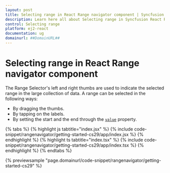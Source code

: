 ```yaml
---
layout: post
title: Selecting range in React Range navigator component | Syncfusion
description: Learn here all about Selecting range in Syncfusion React Range navigator component of Syncfusion Essential JS 2 and more.
control: Selecting range 
platform: ej2-react
documentation: ug
domainurl: ##DomainURL##
---
```


# Selecting range in React Range navigator component

The Range Selector's left and right thumbs are used to indicate the selected range in the large collection of data. A range can be selected in the following ways:

* By dragging the thumbs.
* By tapping on the labels.
* By setting the start and the end through the [`value`](https://ej2.syncfusion.com/react/documentation/api/range-navigator/#value) property.

{% tabs %}
{% highlight js tabtitle="index.jsx" %}
{% include code-snippet/rangenavigator/getting-started-cs29/app/index.jsx %}
{% endhighlight %}
{% highlight ts tabtitle="index.tsx" %}
{% include code-snippet/rangenavigator/getting-started-cs29/app/index.tsx %}
{% endhighlight %}
{% endtabs %}

 {% previewsample "page.domainurl/code-snippet/rangenavigator/getting-started-cs29" %}